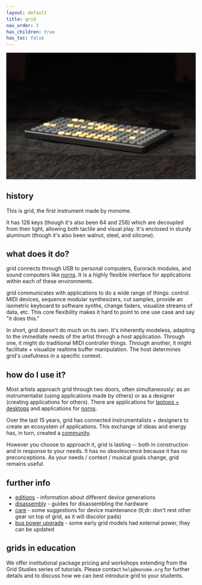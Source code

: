 ```yaml
---
layout: default
title: grid
nav_order: 3
has_children: true
has_toc: false
---
```


![](images/grid-stone-1800.jpg)

## history

This is grid, the first instrument made by monome.

It has 128 keys (though it's also been 64 and 256) which are decoupled from their light, allowing both tactile and visual play. It's enclosed in sturdy aluminum (though it's also been walnut, steel, and silicone).

## what does it do?

grid connects through USB to personal computers, Eurorack modules, and sound computers like [norns](/docs/norns). It is a highly flexible interface for applications within each of these environments.

grid communicates with applications to do a wide range of things: control MIDI devices, sequence modular synthesizers, cut samples, provide an isometric keyboard to software synths, change faders, visualize streams of data, etc. This core flexibility makes it hard to point to one use case and say "it does this."

In short, grid doesn't do much on its own. It's inherently modeless, adapting to the immediate needs of the artist through a host application. Through one, it might do traditional MIDI controller things. Through another, it might facilitate + visualize realtime buffer manipulation. The host determines grid's usefulness in a specific context.

## how do I use it?

Most artists approach grid through two doors, often simultaneously: as an instrumentalist (using applications made by others) or as a designer (creating applications for others). There are applications for [laptops + desktops](/docs/grid/grid-computer/#applications) and applications for [norns](/docs/grid/grid-norns/#applications).

Over the last 15 years, grid has connected instrumentalists + designers to create an ecosystem of applications. This exchange of ideas and energy has, in turn, created a [community](https://llllllll.co).

However you choose to approach it, grid is lasting -- both in construction and in response to your needs. It has no obsolescence because it has no preconceptions. As your needs / context / musical goals change, grid remains useful.

## further info

- [editions](editions) - information about different device generations
- [disassembly](disassembly) - guides for disassembling the hardware
- [care](care) - some suggestions for device maintenance (tl;dr: don't rest other gear on top of grid, as it will discolor pads)
- [bus power upgrade](buspowerupgrade) - some early grid models had external power, they can be updated

## grids in education

We offer institutional package pricing and workshops extending from the Grid Studies series of tutorials. Please contact `help@monome.org` for further details and to discuss how we can best introduce grid to your students.
